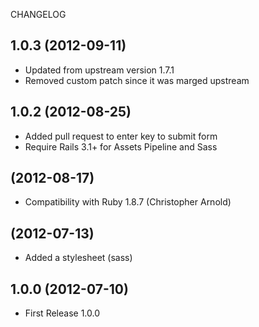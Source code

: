 CHANGELOG

## 1.0.3 (2012-09-11)

  * Updated from upstream version 1.7.1
  * Removed custom patch since it was marged upstream

## 1.0.2 (2012-08-25)

  * Added pull request to enter key to submit form
  * Require Rails 3.1+ for Assets Pipeline and Sass

## (2012-08-17)

  * Compatibility with Ruby 1.8.7 (Christopher Arnold)

## (2012-07-13)

  * Added a stylesheet (sass)

## 1.0.0 (2012-07-10)

  * First Release 1.0.0
